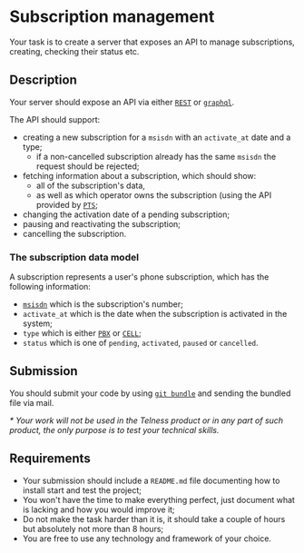 # Subscription management

Your task is to create a server that exposes an API to manage subscriptions, creating, checking their status etc.

## Description

Your server should expose an API via either [`REST`](https://en.wikipedia.org/wiki/Representational_state_transfer)
or [`graphql`](https://graphql.org/).

The API should support:

* creating a new subscription for a `msisdn` with an `activate_at` date and a type;
    * if a non-cancelled subscription already has the same `msisdn` the request should be rejected;
* fetching information about a subscription, which should show:
    * all of the subscription's data,
    * as well as which operator owns the subscription (using the API provided
      by [`PTS`](https://etjanster.pts.se/Documentation/API/NumberServiceWCF.aspx);
* changing the activation date of a pending subscription;
* pausing and reactivating the subscription;
* cancelling the subscription.

### The subscription data model

A subscription represents a user's phone subscription, which has the following information:

* [`msisdn`](https://en.wikipedia.org/wiki/MSISDN) which is the subscription's number;
* `activate_at` which is the date when the subscription is activated in the system;
* `type` which is either [`PBX`](https://en.wikipedia.org/wiki/Business_telephone_system#Private_branch_exchange)
  or [`CELL`](https://en.wikipedia.org/wiki/Mobile_phone);
* `status` which is one of `pending`, `activated`, `paused` or `cancelled`.

## Submission

You should submit your code by using [`git bundle`](https://git-scm.com/docs/git-bundle.html) and sending the bundled
file via mail.

_* Your work will not be used in the Telness product or in any part of such product, the only purpose is to test your
technical skills._

## Requirements

* Your submission should include a `README.md` file documenting how to install start and test the project;
* You won't have the time to make everything perfect, just document what is lacking and how you would improve it;
* Do not make the task harder than it is, it should take a couple of hours but absolutely not more than 8 hours;
* You are free to use any technology and framework of your choice.

